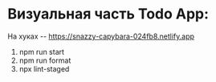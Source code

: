 # Визуальная часть Todo App:

На хуках -- https://snazzy-capybara-024fb8.netlify.app

1. npm run start
2. npm run format
3. npx lint-staged
